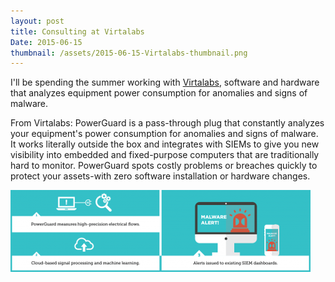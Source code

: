```yaml
---
layout: post
title: Consulting at Virtalabs
Date: 2015-06-15
thumbnail: /assets/2015-06-15-Virtalabs-thumbnail.png
---
```


I\'ll be spending the summer working with [Virtalabs](http://www.virtalabs.com/), software and hardware that analyzes equipment power consumption for anomalies and signs of malware.

From Virtalabs:
PowerGuard is a pass-through plug that constantly analyzes your equipment\'s power consumption for anomalies and signs of malware. It works literally outside the box and integrates with SIEMs to give you new visibility into embedded and fixed-purpose computers that are traditionally hard to monitor.  PowerGuard spots costly problems or breaches quickly to protect your assets-with zero software installation or hardware changes.

![How PowerGuard works](/assets/2015-06-15-Virtalabs.png)
